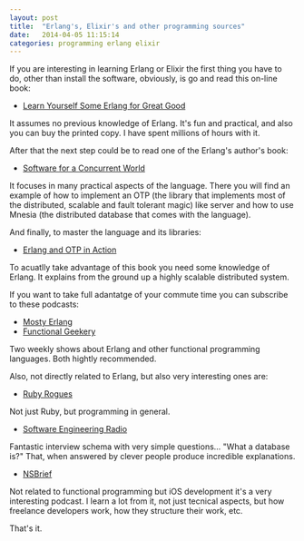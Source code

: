 ```yaml
---
layout: post
title:  "Erlang's, Elixir's and other programming sources"
date:   2014-04-05 11:15:14
categories: programming erlang elixir
---
```


If you are interesting in learning Erlang or Elixir the first thing you have to do,
other than install the software, obviously, is go and read this on-line book:

* [Learn Yourself Some Erlang for Great Good][learn_yourserf_some_erlang]

It assumes no previous knowledge of Erlang. It's fun and practical, and also you can buy the
printed copy. I have spent millions of hours with it.

After that the next step could be to read one of the Erlang's author's book:

* [Software for a Concurrent World][software_for_a_concurrent_world]

It focuses in many practical aspects of the language. There you will find an example of how to implement an
OTP (the library that implements most of the distributed, scalable and fault tolerant magic) like server and
how to use Mnesia (the distributed database that comes with the language).

And finally, to master the language and its libraries:

* [Erlang and OTP in Action][erlang_and_otp_in_action]

To acuatlly take advantage of this book you need some knowledge of Erlang. It explains
from the ground up a highly scalable distributed system.

If you want to take full adantatge of your commute time you can subscribe to these podcasts:

* [Mosty Erlang][mostly_erlang]
* [Functional Geekery][functional_geekery]

Two weekly shows about Erlang and other functional programming languages. Both hightly recommended.

Also, not directly related to Erlang, but also very interesting ones are:

* [Ruby Rogues][ruby_rogues]

Not just Ruby, but programming in general.

* [Software Engineering Radio][software_engineering_radio]

Fantastic interview schema with very simple questions... "What a database is?" That, when
answered by clever people produce incredible explanations.

* [NSBrief][nsbrief]

Not related to functional programming but iOS development it's a very interesting podcast.
I learn a lot from it, not just tecnical aspects, but how freelance developers work, how they structure
their work, etc.

That's it.

[mostly_erlang]: http://mostlyerlang.com/
[learn_yourserf_some_erlang]: http://learnyousomeerlang.com/content
[software_for_a_concurrent_world]: http://pragprog.com/book/jaerlang/programming-erlang
[erlang_and_otp_in_action]: http://www.amazon.com/Erlang-OTP-Action-Martin-Logan/dp/1933988789
[functional_geekery]: http://www.functionalgeekery.com
[ruby_rogues]: http://rubyrogues.com
[software_engineering_radio]: http://www.se-radio.net
[nsbrief]: http://www.nsbrief.com